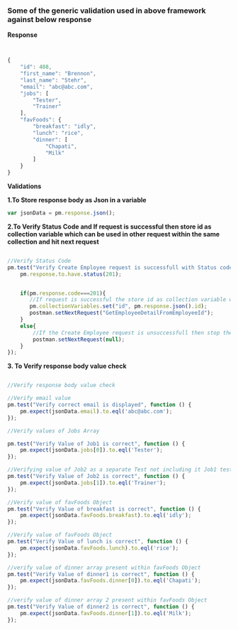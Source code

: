 ### Some of the generic validation used in above framework against below response

**Response**
```js


{
    "id": 408,
    "first_name": "Brennon",
    "last_name": "Stehr",
    "email": "abc@abc.com",
    "jobs": [
        "Tester",
        "Trainer"
    ],
    "favFoods": {
        "breakfast": "idly",
        "lunch": "rice",
        "dinner": [
            "Chapati",
            "Milk"
        ]
    }
}

```

**Validations**

**1.To Store response body as Json in a variable**

```js
var jsonData = pm.response.json();
```

**2.To Verify Status Code and If request is successful then store id as collection variable which can be used in other request within the same collection and hit next request**

```js

//Verify Status Code
pm.test("Verify Create Employee request is successfull with Status code 201", function () {
    pm.response.to.have.status(201);


    if(pm.response.code===201){ 
       //If request is successful the store id as collection variable which can be used in other request within the same collection and hit next request
       pm.collectionVariables.set("id", pm.response.json().id);
       postman.setNextRequest("GetEmployeeDetailFromEmployeeId");
    }
    else{
        //If the Create Employee request is unsuccessfull then stop the execution
        postman.setNextRequest(null);
    }
});

```

**3. To Verify response body value check**

```js

//Verify response body value check

//Verify email value
pm.test("Verify correct email is displayed", function () {
    pm.expect(jsonData.email).to.eql('abc@abc.com');
});

//Verify values of Jobs Array

pm.test("Verify Value of Job1 is correct", function () {
    pm.expect(jsonData.jobs[0]).to.eql('Tester');
});

//Verifying value of Job2 as a separate Test not including it Job1 test as if the value of Job1 fails then the value of Job2 would not be verified
pm.test("Verify Value of Job2 is correct", function () {
    pm.expect(jsonData.jobs[1]).to.eql('Trainer');
});

//Verify value of favFoods Object
pm.test("Verify Value of breakfast is correct", function () {
    pm.expect(jsonData.favFoods.breakfast).to.eql('idly');
});

//Verify value of favFoods Object
pm.test("Verify Value of lunch is correct", function () {
    pm.expect(jsonData.favFoods.lunch).to.eql('rice');
});

//verify value of dinner array present within favFoods Object
pm.test("Verify Value of dinner1 is correct", function () {
    pm.expect(jsonData.favFoods.dinner[0]).to.eql('Chapati');
});

//verify value of dinner array 2 present within favFoods Object
pm.test("Verify Value of dinner2 is correct", function () {
    pm.expect(jsonData.favFoods.dinner[1]).to.eql('Milk');
});

```
